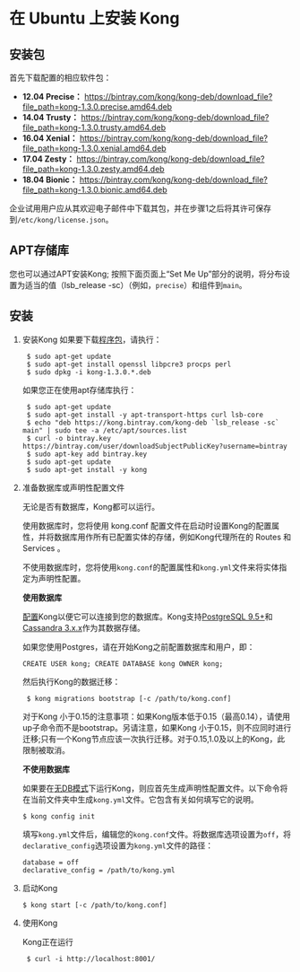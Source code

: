 # 在 Ubuntu 上安装 Kong

## 安装包

首先下载配置的相应软件包：
- **12.04 Precise：** https://bintray.com/kong/kong-deb/download_file?file_path=kong-1.3.0.precise.amd64.deb
- **14.04 Trusty：** https://bintray.com/kong/kong-deb/download_file?file_path=kong-1.3.0.trusty.amd64.deb
- **16.04 Xenial：** https://bintray.com/kong/kong-deb/download_file?file_path=kong-1.3.0.xenial.amd64.deb
- **17.04 Zesty：** https://bintray.com/kong/kong-deb/download_file?file_path=kong-1.3.0.zesty.amd64.deb
- **18.04 Bionic：** https://bintray.com/kong/kong-deb/download_file?file_path=kong-1.3.0.bionic.amd64.deb

企业试用用户应从其欢迎电子邮件中下载其包，并在步骤1之后将其许可保存到`/etc/kong/license.json`。

## APT存储库

您也可以通过APT安装Kong;
按照下面页面上“Set Me Up”部分的说明，将分布设置为适当的值（lsb_release -sc）（例如，`precise`）和组件到`main`。

## 安装

1. 安装Kong
	如果要下载[程序包](https://docs.konghq.com/install/ubuntu/#packages)，请执行：
    ```
     $ sudo apt-get update
     $ sudo apt-get install openssl libpcre3 procps perl
     $ sudo dpkg -i kong-1.3.0.*.deb
    ```
    如果您正在使用apt存储库执行：
    ```
     $ sudo apt-get update
     $ sudo apt-get install -y apt-transport-https curl lsb-core
     $ echo "deb https://kong.bintray.com/kong-deb `lsb_release -sc` main" | sudo tee -a /etc/apt/sources.list
     $ curl -o bintray.key https://bintray.com/user/downloadSubjectPublicKey?username=bintray
     $ sudo apt-key add bintray.key
     $ sudo apt-get update
     $ sudo apt-get install -y kong
    ```
    
2. 准备数据库或声明性配置文件
	
    无论是否有数据库，Kong都可以运行。
    
    使用数据库时，您将使用	kong.conf	配置文件在启动时设置Kong的配置属性，并将数据库用作所有已配置实体的存储，例如Kong代理所在的 Routes 和 Services 。
    
    不使用数据库时，您将使用`kong.conf`的配置属性和`kong.yml`文件来将实体指定为声明性配置。
    
    **使用数据库**
    
    [配置](https://docs.konghq.com/1.3.x/configuration#database)Kong以便它可以连接到您的数据库。Kong支持[PostgreSQL 9.5+](http://www.postgresql.org/)和[Cassandra 3.x.x](http://cassandra.apache.org/)作为其数据存储。
    
    如果您使用Postgres，请在开始Kong之前配置数据库和用户，即：
    ```
    CREATE USER kong; CREATE DATABASE kong OWNER kong;
    ```
    
   	然后执行Kong的数据迁移：
    
    ```
     $ kong migrations bootstrap [-c /path/to/kong.conf]
    ```
    
    对于Kong 小于0.15的注意事项：如果Kong版本低于0.15（最高0.14），请使用up子命令而不是bootstrap。另请注意，如果Kong 小于0.15，则不应同时进行迁移;只有一个Kong节点应该一次执行迁移。对于0.15,1.0及以上的Kong，此限制被取消。
    
    **不使用数据库**
    
    如果要在[无DB模式](https://docs.konghq.com/1.3.x/db-less-and-declarative-config/)下运行Kong，则应首先生成声明性配置文件。以下命令将在当前文件夹中生成`kong.yml`文件。它包含有关如何填写它的说明。
    ```
    $ kong config init
    ```
    填写`kong.yml`文件后，编辑您的`kong.conf`文件。将数据库选项设置为`off`，将`declarative_config`选项设置为`kong.yml`文件的路径：
    ```
    database = off
 	declarative_config = /path/to/kong.yml
    ```
    
3. 启动Kong
	
    ```
    $ kong start [-c /path/to/kong.conf]
    ```
    
4. 使用Kong
	
    Kong正在运行
    ```
     $ curl -i http://localhost:8001/
    ```
    
    
    
    
    
    
    
    
    
    
    
    
    
    
    
    
